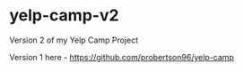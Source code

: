 # yelp-camp-v2
Version 2 of my Yelp Camp Project

Version 1 here - https://github.com/probertson96/yelp-camp
